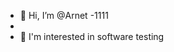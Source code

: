 - 👋 Hi, I’m @Arnet
-1111
-
- 💞️ I'm interested in software testing


<!---
Arnet115/Arnet115 is a ✨ special ✨ repository because its `README.md` (this file) appears on your GitHub profile.
You can click the Preview link to take a look at your changes.
--->
